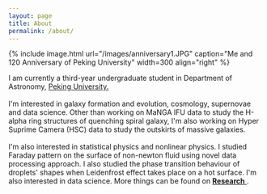 ```yaml
---
layout: page
title: About
permalink: /about/
---
```


{% include image.html url="/images/anniversary1.JPG" caption="Me and 120 Anniversary of Peking University" width=300 align="right" %}

<p>I am currently a third-year undergraduate student in Department of Astronomy, <a class="tosu" href="http://pku.edu.cn">Peking University. </a>
<br>
<br>
I'm interested in galaxy formation and evolution, cosmology, supernovae and data science. Other than working on MaNGA IFU data to study the H-alpha ring structures of quenching spiral galaxy, I'm also working on Hyper Suprime Camera (HSC) data to study the outskirts of massive galaxies.
<br>
<br>
I'm also interested in statistical physics and nonlinear physics. I studied Faraday pattern on the surface of non-newton fluid using novel data processing approach. I also studied the phase transition behaviour of droplets' shapes when Leidenfrost effect takes place on a hot surface. I'm also interested in data science. More things can be found on <a href="https://astrojacobli.github.io/research/"><strong>Research</strong> </a>.